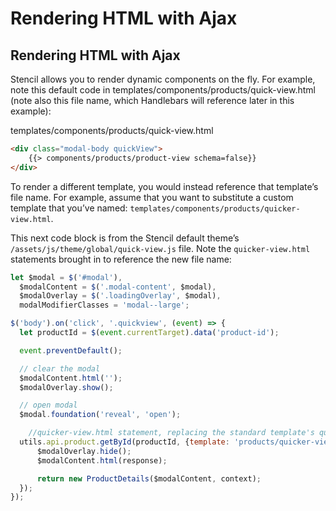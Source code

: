 # Rendering HTML with Ajax

 

## Rendering HTML with Ajax

Stencil allows you to render dynamic components on the fly. For example, note this default code in <span class="fp">templates/components/products/quick-view.html</span> (note also this file name, which Handlebars will reference later in this example):

<div class="HubBlock-header">
    <div class="HubBlock-header-title flex items-center">
        <div class="HubBlock-header-name">templates/components/products/quick-view.html</div>
    </div><div class="HubBlock-header-subtitle"></div>
</div>

<!--
title: "templates/components/products/quick-view.html"
subtitle: ""
lineNumbers: true
-->

```html
<div class="modal-body quickView">
    {{> components/products/product-view schema=false}}
</div>
```

To render a different template, you would instead reference that template’s file name. For example, assume that you want to substitute a custom template that you’ve named: `templates/components/products/quicker-view.html`.

This next code block is from the Stencil default theme’s `/assets/js/theme/global/quick-view.js` file. Note the `quicker-view.html` statements brought in to reference the new file name:

<div class="HubBlock-header">
    <div class="HubBlock-header-title flex items-center">
        <div class="HubBlock-header-name"></div>
    </div><div class="HubBlock-header-subtitle"></div>
</div>

<!--
title: ""
subtitle: ""
lineNumbers: true
-->

```javascript
let $modal = $('#modal'),
  $modalContent = $('.modal-content', $modal),
  $modalOverlay = $('.loadingOverlay', $modal),
  modalModifierClasses = 'modal--large';

$('body').on('click', '.quickview', (event) => {
  let productId = $(event.currentTarget).data('product-id');

  event.preventDefault();

  // clear the modal
  $modalContent.html('');
  $modalOverlay.show();

  // open modal
  $modal.foundation('reveal', 'open');

	//quicker-view.html statement, replacing the standard template's quick-view.html template
  utils.api.product.getById(productId, {template: 'products/quicker-view'}, function done(err, response) {
      $modalOverlay.hide();
      $modalContent.html(response);

      return new ProductDetails($modalContent, context);
  });
});
```
